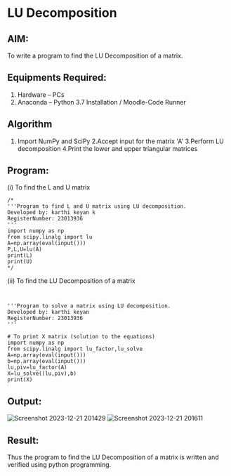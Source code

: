 # LU Decomposition 

## AIM:
To write a program to find the LU Decomposition of a matrix.

## Equipments Required:
1. Hardware – PCs
2. Anaconda – Python 3.7 Installation / Moodle-Code Runner

## Algorithm
1. Import NumPy and SciPy
2.Accept input for the matrix 'A'
3.Perform LU decomposition
4.Print the lower and upper triangular matrices

## Program:
(i) To find the L and U matrix
```
/*
'''Program to find L and U matrix using LU decomposition.
Developed by: karthi keyan k
RegisterNumber: 23013936
'''
import numpy as np
from scipy.linalg import lu
A=np.array(eval(input()))
P,L,U=lu(A)
print(L)
print(U) 
*/
```
(ii) To find the LU Decomposition of a matrix
```


'''Program to solve a matrix using LU decomposition.
Developed by: karthi keyan
RegisterNumber: 23013936
'''

# To print X matrix (solution to the equations)
import numpy as np
from scipy.linalg import lu_factor,lu_solve
A=np.array(eval(input()))
b=np.array(eval(input()))
lu,piv=lu_factor(A)
X=lu_solve((lu,piv),b)
print(X)
```

## Output:
![Screenshot 2023-12-21 201429](https://github.com/Karthi051/LU-Decomposition/assets/148327224/81b5752c-3a4d-4273-9c9f-d61cf21629ab)
![Screenshot 2023-12-21 201611](https://github.com/Karthi051/LU-Decomposition/assets/148327224/daacc893-c8fe-4d89-8ded-0901997ebefb)



## Result:
Thus the program to find the LU Decomposition of a matrix is written and verified using python programming.

